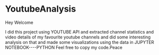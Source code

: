 # YoutubeAnalysis 


Hey Welcome 

I did this project using YOUTUBE API and extracted channel statistics and video details of my favourite youtube channels 
and did some interesting analysis on that and made some visualizations using the data in JUPYTER NOTEBOOK----PYTHON
Feel free to copy my code.Peace
